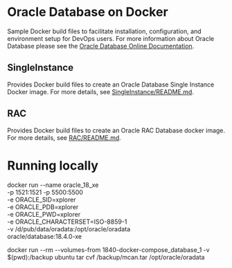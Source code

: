 # Oracle Database on Docker
Sample Docker build files to facilitate installation, configuration, and environment setup for DevOps users. For more information about Oracle Database please see the [Oracle Database Online Documentation](https://docs.oracle.com/en/database/oracle/oracle-database/index.html).

## SingleInstance
Provides Docker build files to create an Oracle Database Single Instance Docker image. For more details, see [SingleInstance/README.md](./SingleInstance/README.md).

## RAC 
Provides Docker build files to create an Oracle RAC Database docker image. For more details, see [RAC/README.md](./RAC/README.md).


# Running locally

docker run --name oracle_18_xe \
-p 1521:1521 -p 5500:5500 \
-e ORACLE_SID=xplorer \
-e ORACLE_PDB=xplorer \
-e ORACLE_PWD=xplorer \
-e ORACLE_CHARACTERSET=ISO-8859-1 \
-v /d/pub/data/oradata:/opt/oracle/oradata \
oracle/database:18.4.0-xe



docker run --rm --volumes-from 1840-docker-compose_database_1 -v $(pwd):/backup ubuntu tar cvf /backup/mcan.tar /opt/oracle/oradata